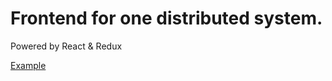 # Frontend for one distributed system.

Powered by React & Redux

[Example](https://recordit.co/6FSyFJUe4K)

